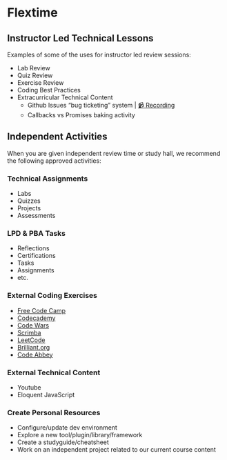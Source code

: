 # Flextime

## Instructor Led Technical Lessons

Examples of some of the uses for instructor led review sessions:

- Lab Review
- Quiz Review
- Exercise Review
- Coding Best Practices
- Extracurricular Technical Content
  - Github Issues “bug ticketing” system | [📹 Recording](https://us06web.zoom.us/rec/share/62iKMgV4HyzV_h_AXWKwDu_4DRd5rm-IRFSSFtS0oLdmPF9e8bTZGl2Df_nbG7Oq.ww0Q7Fu2LvWVAJ7-?startTime=1648753173000)
  - Callbacks vs Promises baking activity

## Independent Activities

When you are given independent review time or study hall, we recommend the following approved activities:

### Technical Assignments

- Labs
- Quizzes
- Projects
- Assessments

### LPD & PBA Tasks

- Reflections
- Certifications
- Tasks
- Assignments
- etc.

### External Coding Exercises

- [Free Code Camp](https://www.freecodecamp.org/)
- [Codecademy](https://www.codecademy.com/)
- [Code Wars](https://www.codewars.com/dashboard)
- [Scrimba](https://scrimba.com/)
- [LeetCode](https://leetcode.com/)
- [Brilliant.org](https://brilliant.org/)
- [Code Abbey](https://www.codeabbey.com/)

### External Technical Content

- Youtube
- Eloquent JavaScript

### Create Personal Resources

- Configure/update dev environment
- Explore a new tool/plugin/library/framework
- Create a studyguide/cheatsheet
- Work on an independent project related to our current course content
